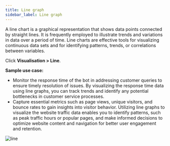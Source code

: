```yaml
---
title: Line graph
sidebar_label: Line graph
---
```


A line chart is a graphical representation that shows data points connected by straight lines. It is frequently employed to illustrate trends and variations in data over a period of time. Line charts are effective tools for visualizing continuous data sets and for identifying patterns, trends, or correlations between variables. 

Click **Visualisation > Line**.


**Sample use case:** 


- Monitor the response time of the bot in addressing customer queries to ensure timely resolution of issues. By visualizing the response time data using line graphs, you can track trends and identify any potential bottlenecks in customer service processes.
- Capture essential metrics such as page views, unique visitors, and bounce rates to gain insights into visitor behavior. Utilizing line graphs to visualize the website traffic data enables you to identify patterns, such as peak traffic hours or popular pages, and make informed decisions to optimize website content and navigation for better user engagement and retention.


![line](https://imgur.com/jZH9xW5.png)


<!---

// Remove this commented code & above image after color feature is live. 

![Chart line](https://imgur.com/E9aVyZt.gif)

--> 